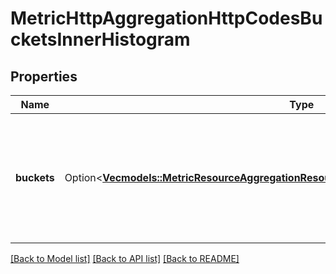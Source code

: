 # MetricHttpAggregationHttpCodesBucketsInnerHistogram

## Properties

Name | Type | Description | Notes
------------ | ------------- | ------------- | -------------
**buckets** | Option<[**Vec<models::MetricResourceAggregationResourcesBucketsInnerHistogramBucketsInner>**](MetricResourceAggregation_resources_buckets_inner_histogram_buckets_inner.md)> | Array of resource usage by interval  > Note: A metric will have either a `counter` or `gauge` value  | [optional]

[[Back to Model list]](../README.md#documentation-for-models) [[Back to API list]](../README.md#documentation-for-api-endpoints) [[Back to README]](../README.md)



